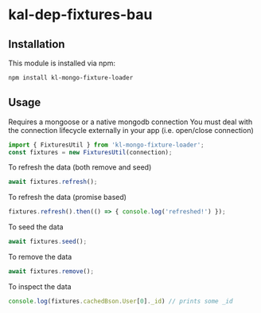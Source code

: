 # kal-dep-fixtures-bau

## Installation

This module is installed via npm:

``` bash
npm install kl-mongo-fixture-loader
```

## Usage

Requires a mongoose or a native mongodb connection
You must deal with the connection lifecycle externally in your app (i.e. open/close connection)
``` js
import { FixturesUtil } from 'kl-mongo-fixture-loader';
const fixtures = new FixturesUtil(connection);
```

To refresh the data (both remove and seed)
``` js
await fixtures.refresh();
```

To refresh the data (promise based)
``` js
fixtures.refresh().then(() => { console.log('refreshed!') });
```

To seed the data
``` js
await fixtures.seed();
```

To remove the data
``` js
await fixtures.remove();
```

To inspect the data
``` js
console.log(fixtures.cachedBson.User[0]._id) // prints some _id
```
